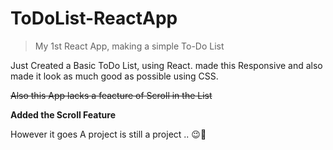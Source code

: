 # ToDoList-ReactApp

> My 1st React App, making a simple To-Do List

Just Created a Basic ToDo List, using React. 
made this Responsive and also made it look as much good as possible using CSS. 

~~Also this App lacks a feacture of Scroll in the List~~

**Added the Scroll Feature**

However it goes A project is still a project ..  😉🥳
